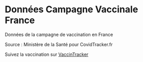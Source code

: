 # Données Campagne Vaccinale France
Données de la campagne de vaccination en France

Source : Ministère de la Santé pour CovidTracker.fr

Suivez la vaccination sur [VaccinTracker](https://covidtracker.fr/vaccintracker)
